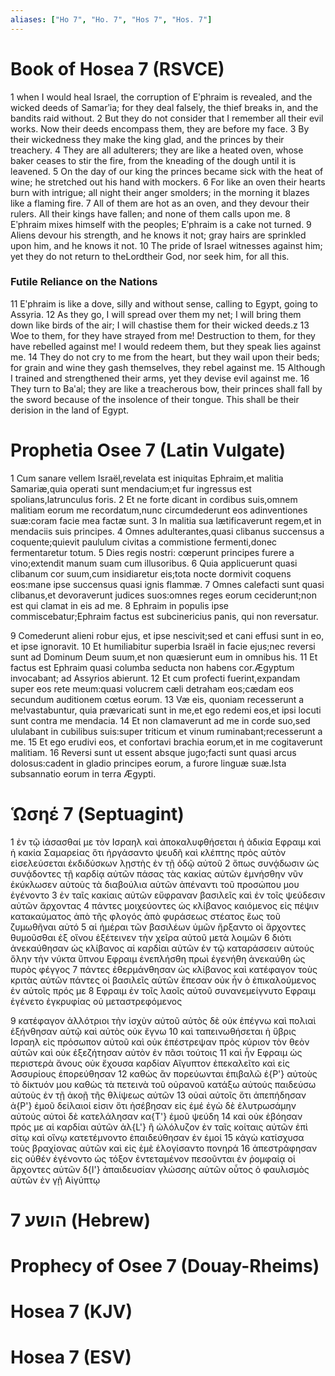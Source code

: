 ```yaml
---
aliases: ["Ho 7", "Ho. 7", "Hos 7", "Hos. 7"]
---
```



# Book of Hosea 7 (RSVCE)

1 when I would heal Israel, the corruption of Eʹphraim is revealed, and the wicked deeds of Samarʹia; for they deal falsely, the thief breaks in, and the bandits raid without.
2 But they do not consider that I remember all their evil works. Now their deeds encompass them, they are before my face.
3 By their wickedness they make the king glad, and the princes by their treachery.
4 They are all adulterers; they are like a heated oven, whose baker ceases to stir the fire, from the kneading of the dough until it is leavened.
5 On the day of our king the princes became sick with the heat of wine; he stretched out his hand with mockers.
6 For like an oven their hearts burn with intrigue; all night their anger smolders; in the morning it blazes like a flaming fire.
7 All of them are hot as an oven, and they devour their rulers. All their kings have fallen; and none of them calls upon me.
8 Eʹphraim mixes himself with the peoples; Eʹphraim is a cake not turned.
9 Aliens devour his strength, and he knows it not; gray hairs are sprinkled upon him, and he knows it not.
10 The pride of Israel witnesses against him; yet they do not return to theLordtheir God, nor seek him, for all this.
### Futile Reliance on the Nations
11 Eʹphraim is like a dove, silly and without sense, calling to Egypt, going to Assyria.
12 As they go, I will spread over them my net; I will bring them down like birds of the air; I will chastise them for their wicked deeds.z
13 Woe to them, for they have strayed from me! Destruction to them, for they have rebelled against me! I would redeem them, but they speak lies against me.
14 They do not cry to me from the heart, but they wail upon their beds; for grain and wine they gash themselves, they rebel against me.
15 Although I trained and strengthened their arms, yet they devise evil against me.
16 They turn to Baʹal; they are like a treacherous bow, their princes shall fall by the sword because of the insolence of their tongue. This shall be their derision in the land of Egypt.


# Prophetia Osee 7 (Latin Vulgate)

1 Cum sanare vellem Israël,revelata est iniquitas Ephraim,et malitia Samariæ,quia operati sunt mendacium;et fur ingressus est spolians,latrunculus foris.
2 Et ne forte dicant in cordibus suis,omnem malitiam eorum me recordatum,nunc circumdederunt eos adinventiones suæ:coram facie mea factæ sunt.
3 In malitia sua lætificaverunt regem,et in mendaciis suis principes.
4 Omnes adulterantes,quasi clibanus succensus a coquente;quievit paululum civitas a commistione fermenti,donec fermentaretur totum.
5 Dies regis nostri: cœperunt principes furere a vino;extendit manum suam cum illusoribus.
6 Quia applicuerunt quasi clibanum cor suum,cum insidiaretur eis;tota nocte dormivit coquens eos:mane ipse succensus quasi ignis flammæ.
7 Omnes calefacti sunt quasi clibanus,et devoraverunt judices suos:omnes reges eorum ceciderunt;non est qui clamat in eis ad me.
8 Ephraim in populis ipse commiscebatur;Ephraim factus est subcinericius panis, qui non reversatur.

9 Comederunt alieni robur ejus, et ipse nescivit;sed et cani effusi sunt in eo, et ipse ignoravit.
10 Et humiliabitur superbia Israël in facie ejus;nec reversi sunt ad Dominum Deum suum,et non quæsierunt eum in omnibus his.
11 Et factus est Ephraim quasi columba seducta non habens cor.Ægyptum invocabant; ad Assyrios abierunt.
12 Et cum profecti fuerint,expandam super eos rete meum:quasi volucrem cæli detraham eos;cædam eos secundum auditionem cœtus eorum.
13 Væ eis, quoniam recesserunt a me!vastabuntur, quia prævaricati sunt in me,et ego redemi eos,et ipsi locuti sunt contra me mendacia.
14 Et non clamaverunt ad me in corde suo,sed ululabant in cubilibus suis:super triticum et vinum ruminabant;recesserunt a me.
15 Et ego erudivi eos, et confortavi brachia eorum,et in me cogitaverunt malitiam.
16 Reversi sunt ut essent absque jugo;facti sunt quasi arcus dolosus:cadent in gladio principes eorum, a furore linguæ suæ.Ista subsannatio eorum in terra Ægypti.


# Ὡσηέ 7 (Septuagint)

1 ἐν τῷ ἰάσασθαί με τὸν Ισραηλ καὶ ἀποκαλυφθήσεται ἡ ἀδικία Εφραιμ καὶ ἡ κακία Σαμαρείας ὅτι ἠργάσαντο ψευδῆ καὶ κλέπτης πρὸς αὐτὸν εἰσελεύσεται ἐκδιδύσκων λῃστὴς ἐν τῇ ὁδῷ αὐτοῦ
2 ὅπως συνᾴδωσιν ὡς συνᾴδοντες τῇ καρδίᾳ αὐτῶν πάσας τὰς κακίας αὐτῶν ἐμνήσθην νῦν ἐκύκλωσεν αὐτοὺς τὰ διαβούλια αὐτῶν ἀπέναντι τοῦ προσώπου μου ἐγένοντο
3 ἐν ταῖς κακίαις αὐτῶν εὔφραναν βασιλεῖς καὶ ἐν τοῖς ψεύδεσιν αὐτῶν ἄρχοντας
4 πάντες μοιχεύοντες ὡς κλίβανος καιόμενος εἰς πέψιν κατακαύματος ἀπὸ τῆς φλογός ἀπὸ φυράσεως στέατος ἕως τοῦ ζυμωθῆναι αὐτό
5 αἱ ἡμέραι τῶν βασιλέων ὑμῶν ἤρξαντο οἱ ἄρχοντες θυμοῦσθαι ἐξ οἴνου ἐξέτεινεν τὴν χεῖρα αὐτοῦ μετὰ λοιμῶν
6 διότι ἀνεκαύθησαν ὡς κλίβανος αἱ καρδίαι αὐτῶν ἐν τῷ καταράσσειν αὐτούς ὅλην τὴν νύκτα ὕπνου Εφραιμ ἐνεπλήσθη πρωὶ ἐγενήθη ἀνεκαύθη ὡς πυρὸς φέγγος
7 πάντες ἐθερμάνθησαν ὡς κλίβανος καὶ κατέφαγον τοὺς κριτὰς αὐτῶν πάντες οἱ βασιλεῖς αὐτῶν ἔπεσαν οὐκ ἦν ὁ ἐπικαλούμενος ἐν αὐτοῖς πρός με
8 Εφραιμ ἐν τοῖς λαοῖς αὐτοῦ συνανεμείγνυτο Εφραιμ ἐγένετο ἐγκρυφίας οὐ μεταστρεφόμενος

9 κατέφαγον ἀλλότριοι τὴν ἰσχὺν αὐτοῦ αὐτὸς δὲ οὐκ ἐπέγνω καὶ πολιαὶ ἐξήνθησαν αὐτῷ καὶ αὐτὸς οὐκ ἔγνω
10 καὶ ταπεινωθήσεται ἡ ὕβρις Ισραηλ εἰς πρόσωπον αὐτοῦ καὶ οὐκ ἐπέστρεψαν πρὸς κύριον τὸν θεὸν αὐτῶν καὶ οὐκ ἐξεζήτησαν αὐτὸν ἐν πᾶσι τούτοις
11 καὶ ἦν Εφραιμ ὡς περιστερὰ ἄνους οὐκ ἔχουσα καρδίαν Αἴγυπτον ἐπεκαλεῖτο καὶ εἰς Ἀσσυρίους ἐπορεύθησαν
12 καθὼς ἂν πορεύωνται ἐπιβαλῶ ἐ{P'} αὐτοὺς τὸ δίκτυόν μου καθὼς τὰ πετεινὰ τοῦ οὐρανοῦ κατάξω αὐτούς παιδεύσω αὐτοὺς ἐν τῇ ἀκοῇ τῆς θλίψεως αὐτῶν
13 οὐαὶ αὐτοῖς ὅτι ἀπεπήδησαν ἀ{P'} ἐμοῦ δείλαιοί εἰσιν ὅτι ἠσέβησαν εἰς ἐμέ ἐγὼ δὲ ἐλυτρωσάμην αὐτούς αὐτοὶ δὲ κατελάλησαν κα{T'} ἐμοῦ ψεύδη
14 καὶ οὐκ ἐβόησαν πρός με αἱ καρδίαι αὐτῶν ἀλ{L'} ἢ ὠλόλυζον ἐν ταῖς κοίταις αὐτῶν ἐπὶ σίτῳ καὶ οἴνῳ κατετέμνοντο ἐπαιδεύθησαν ἐν ἐμοί
15 κἀγὼ κατίσχυσα τοὺς βραχίονας αὐτῶν καὶ εἰς ἐμὲ ἐλογίσαντο πονηρά
16 ἀπεστράφησαν εἰς οὐθέν ἐγένοντο ὡς τόξον ἐντεταμένον πεσοῦνται ἐν ῥομφαίᾳ οἱ ἄρχοντες αὐτῶν δ{I'} ἀπαιδευσίαν γλώσσης αὐτῶν οὗτος ὁ φαυλισμὸς αὐτῶν ἐν γῇ Αἰγύπτῳ


# 7 הושע (Hebrew)


# Prophecy of Osee 7 (Douay-Rheims)


# Hosea 7 (KJV)


# Hosea 7 (ESV)

